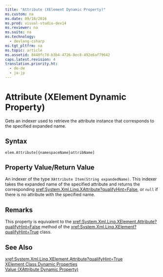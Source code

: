 ```yaml
---
title: "Attribute (XElement Dynamic Property)"
ms.custom: na
ms.date: 09/18/2016
ms.prod: visual-studio-dev14
ms.reviewer: na
ms.suite: na
ms.technology: 
  - devlang-csharp
ms.tgt_pltfrm: na
ms.topic: article
ms.assetid: 8440fc7d-b3b4-4726-8ec8-492e6af79642
caps.latest.revision: 4
translation.priority.ht: 
  - de-de
  - ja-jp
---
```

# Attribute (XElement Dynamic Property)
Gets an indexer used to retrieve the attribute instance that corresponds to the specified expanded name.  
  
## Syntax  
  
```  
elem.Attribute[{namespaceName}attribName]  
```  
  
## Property Value/Return Value  
 An indexer of the type `XAttribute Item(String expandedName)`. This indexer takes the expanded name of the specified attribute and returns the corresponding <xref:System.Xml.Linq.XAttribute?qualifyHint=False>, or `null` if there is no attribute with the specified name.  
  
## Remarks  
 This property is equivalent to the <xref:System.Xml.Linq.XElement.Attribute?qualifyHint=False> method of the <xref:System.Xml.Linq.XElement?qualifyHint=True> class.  
  
## See Also  
 <xref:System.Xml.Linq.XElement.Attribute?qualifyHint=True>   
 [XElement Class Dynamic Properties](../Topic/XElement%20Class%20Dynamic%20Properties.md)   
 [Value (XAttribute Dynamic Property)](../vs140/Value--XAttribute-Dynamic-Property-.md)